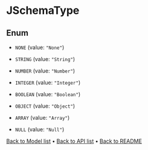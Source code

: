 

# JSchemaType

## Enum


* `NONE` (value: `"None"`)

* `STRING` (value: `"String"`)

* `NUMBER` (value: `"Number"`)

* `INTEGER` (value: `"Integer"`)

* `BOOLEAN` (value: `"Boolean"`)

* `OBJECT` (value: `"Object"`)

* `ARRAY` (value: `"Array"`)

* `NULL` (value: `"Null"`)



[Back to Model list](../README.md#documentation-for-models) &#8226; [Back to API list](../README.md#documentation-for-api-endpoints) &#8226; [Back to README](../README.md)


